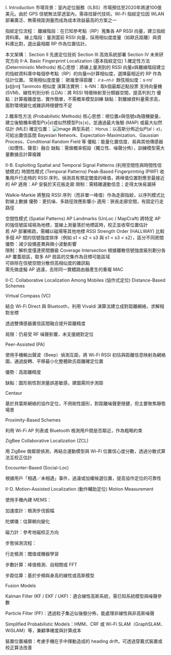 I. Introduction
市場背景：室內定位服務（ILBS）市場預估至2020年將達100億美元。由於 GPS 信號無法穿透室內，需尋找替代技術。Wi-Fi 指紋定位因 WLAN 部署廣泛、無需視距測量而成為成本效益最高的方案之一 

指紋定位流程：
  離線階段：在已知參考點（RP）蒐集各 AP RSSI 向量，建立指紋資料庫。
  線上階段：量測當前 RSSI 向量，採用相似度度量（如歐氏距離）與資料庫比對，選出最相鄰 RP 作為位置估計。

本文架構：
  Section II 先進定位技術
  Section III 高效系統部署
  Section IV 未來研究方向
II-A. Basic Fingerprint Localization (基本指紋定位) 
1.確定性方法 (Deterministic Methods)
  核心思想：將線上量測到的 RSSI 向量𝑠與離線階段建立的指紋資料庫中每個參考點（RP）的向量𝑟n計算相似度，選擇最相近的 RP 作為估計位置。
  常用相似度度量：
    歐幾里得距離：∥𝑠−𝑟𝑛∥
    餘弦相似度：s⋅r𝑛/∥𝑠∥∥𝑟𝑛∥
    Tanimoto 相似度
  演算法實例：
    k-NN：取k個最鄰近點投票
    支持向量機 (SVM)、線性判別分析 (LDA)：將 RSSI 特徵映射至分類器空間，提高判別力
  優點：計算複雜度低、實作簡單，不需概率模型訓練
  缺點：對離線資料量需求高，面對環境變化或雜訊時穩健性不足

2.概率性方法 (Probabilistic Methods)
  核心思想：視位置𝑥與信號𝑠為隨機變量，建立後驗機率模型𝑃(𝑥|𝑠)或似然模型P(s∣x)，並通過最大後驗 (MAP) 或最大似然估計 (MLE) 確定位置：
![image](https://github.com/user-attachments/assets/80c57401-9e2e-4444-ab94-776911bfc1ec)
  典型系統：
    Horus：以高斯分佈近似𝑃(𝑠𝑙∣𝑥)，可給出置信區間
    Bayesian Network、Expectation-Maximization、Gaussian Process、Conditional Random Field 等
  優點：能量化置信度、易與其他傳感器（如慣性、聲音）融合
  缺點：需做概率假設（獨立性、噪聲分佈），訓練模型需大量數據且計算複雜

II-B. Exploiting Spatial and Temporal Signal Patterns (利用空間性與時間性信號模式) 
時間性模式 (Temporal Patterns)
  Peak-Based Fingerprinting (PWF)
    收集用戶行走時的 RSSI 序列，偵測具有預定閾值的峰值，將峰值位置對應至最接近的 AP
    適用：AP 安裝於天花板走廊
    限制：需精確運動信息；走得太快易漏掃
    
  Walkie-Markie
    將整段 RSSI 序列（而非單一峰值）作為走廊指紋，以序列模式比對線上數據
  優勢：更抗噪、多路徑效應影響小
  適用：狹長走廊空間，有固定行走路徑
  
空間性模式 (Spatial Patterns)
  AP Landmarks (UnLoc / MapCraft)
    將特定 AP 的強信號區域視為地標，當線上測量落於地標區時，校正並收窄位置估計    
    若 AP 部署稀疏，需輔以磁場等其他地標
  RSSI Strength Order (HALLWAY)
    比較多個 AP 間的信號強度排序（例如 s1 < s2 < s3 與 s1 < s3 < s2），區分不同房間    
    優勢：減少設備差異與微小波動影響    
    限制：解析度僅達房間層級
  Coverage Intersection
    根據離散信號強度級別劃分各 AP 覆蓋扇區，取多 AP 扇區的交集作為目標可能區域    
    可排除在信號空間分散但高相似度的雜訊點    
    需先做虛擬 AP 過濾，去除同一實體路由器產生的重複 MAC     

II-C. Collaborative Localization Among Mobiles (協作式定位) 
Distance-Based Schemes

Virtual Compass (VC)

結合 Wi-Fi Direct 與 Bluetooth，利用 Vivaldi 演算法建立成對距離網絡，求解相對坐標

透過雙傳感器置信區間融合提升距離精度

局限：仍易受 RF 噪聲影響，未支援絕對定位

Peer-Assisted (PA)

使用手機輸出聲波（Beep）偵測互距，將 Wi-Fi RSSI 初估與距離信息映射為網絡圖，通過旋轉、平移最小化整體歐氏距離確定位置

優勢：高距離精度

缺點：圖形剛性對測量誤差敏感，建圖需同步測距

Centaur

基於貝葉斯網絡的協作定位，不用剛性圖形，對距離噪聲更穩健，但主要聚焦靜態場景

Proximity-Based Schemes

利用 Wi-Fi AP 列表或 Bluetooth 檢測用戶間是否鄰近，作為粗略約束

ZigBee Collaborative Localization (ZCL)

用 ZigBee 做鄰居偵測，再結合運動模型與 Wi-Fi 位置信心度分數，透過分散式算法互校正估計

Encounter-Based (Social-Loc)

根據用戶「相遇／未相遇」事件，過濾或加權候選位置，提高協作定位的可靠性

II-D. Motion-Assisted Localization (動作輔助定位) 
Motion Measurement

使用手機內建 MEMS：

  加速度計：檢測步伐振幅
  
  陀螺儀：估算朝向變化
  
  磁力計：參考地磁校正方向

步態偵測流程：

  行走檢測：閾值或機器學習
  
  步數計算：峰值檢測、自相關或 FFT
  
  步距估算：基於步頻與身高的線性或高斯模型

Fusion Models

  Kalman Filter (KF / EKF / UKF)：適合線性高斯系統，需已知系統模型與噪聲參數
  
  Particle Filter (PF)：透過粒子集近似後驗分佈，能處理非線性與非高斯噪聲
  
  Simplified Probabilistic Models：HMM、CRF 或 Wi-Fi SLAM（GraphSLAM、WiSLAM）等，兼顧準確度與計算成本
  
  裝置位置補償：考慮手機在手中揮動造成的 heading drift，可透過穿戴式裝置或校正算法改善

